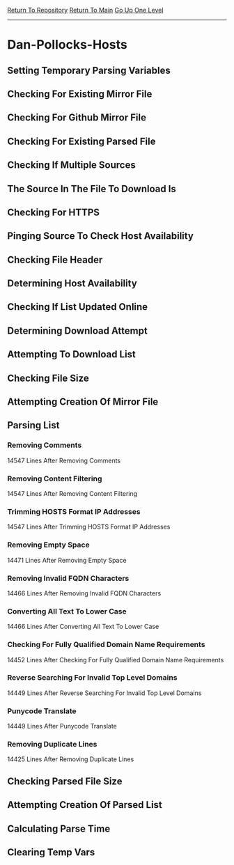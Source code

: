 [Return To Repository](https://github.com/deathbybandaid/piholeparser/)
[Return To Main](https://github.com/deathbybandaid/piholeparser/blob/master/RecentRunLogs/Mainlog.md)
[Go Up One Level](https://github.com/deathbybandaid/piholeparser/blob/master/RecentRunLogs/TopLevelScripts/30-Processing-External-Blacklists.md)
____________________________________
# Dan-Pollocks-Hosts
## Setting Temporary Parsing Variables
## Checking For Existing Mirror File
## Checking For Github Mirror File
## Checking For Existing Parsed File
## Checking If Multiple Sources
## The Source In The File To Download Is
## Checking For HTTPS
## Pinging Source To Check Host Availability
## Checking File Header
## Determining Host Availability
## Checking If List Updated Online
## Determining Download Attempt
## Attempting To Download List
## Checking File Size
## Attempting Creation Of Mirror File
## Parsing List
### Removing Comments
14547 Lines After Removing Comments
### Removing Content Filtering
14547 Lines After Removing Content Filtering
### Trimming HOSTS Format IP Addresses
14547 Lines After Trimming HOSTS Format IP Addresses
### Removing Empty Space
14471 Lines After Removing Empty Space
### Removing Invalid FQDN Characters
14466 Lines After Removing Invalid FQDN Characters
### Converting All Text To Lower Case
14466 Lines After Converting All Text To Lower Case
### Checking For Fully Qualified Domain Name Requirements
14452 Lines After Checking For Fully Qualified Domain Name Requirements
### Reverse Searching For Invalid Top Level Domains
14449 Lines After Reverse Searching For Invalid Top Level Domains
### Punycode Translate
14449 Lines After Punycode Translate
### Removing Duplicate Lines
14425 Lines After Removing Duplicate Lines
## Checking Parsed File Size
## Attempting Creation Of Parsed List
## Calculating Parse Time
## Clearing Temp Vars
